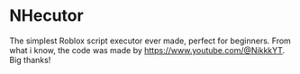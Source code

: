 # NHecutor
The simplest Roblox script executor ever made, perfect for beginners.
From what i know, the code was made by https://www.youtube.com/@NikkkYT. Big thanks!
